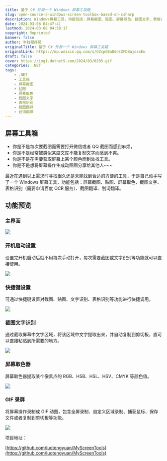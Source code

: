 ```yaml
---
title: 基于 C# 开源一个 Windows 屏幕工具箱
slug: open-source-a-windows-screen-toolbox-based-on-csharp
description: Windows屏幕工具，功能包括：屏幕截图、贴图、屏幕取色、截图文字、表格识别（需要申请百度OCR服务）、截图翻译、划词翻译。
date: 2024-03-08 04:47:41
lastmod: 2024-03-08 04:58:17
copyright: Reprinted
banner: false
author: 半栈程序员
originalTitle: 基于 C# 开源一个 Windows 屏幕工具箱
originalLink: https://mp.weixin.qq.com/s/OZcpGBaDddsXFDBajosxEw
draft: false
cover: https://img1.dotnet9.com/2024/03/0205.gif
categories: .NET
tags: 
    - .NET
    - 工具箱
    - 屏幕截图
    - 贴图
    - 屏幕取色
    - 截图文字
    - 表格识别
    - 截图翻译
    - 划词翻译
---
```


## **屏幕工具箱**

- 你是不是每次要截图而需要打开微信或者 QQ 截图而感到麻烦，
- 你是不是经常被类似某度文库不能复制文字而感到不爽。
- 你是不是在需要获取屏幕上某个颜色而到处找工具。
- 你是不是想将屏幕操作生成动图图分享给其他人~~~

最近在遇到以上需求时寻找很久还是未能找到合适的方便的工具，于是自己动手写了一个 Windows 屏幕工具，功能包括：屏幕截图、贴图、屏幕取色、截图文字、表格识别（需要申请百度 OCR 服务）、截图翻译、划词翻译。

## **功能预览**

### **主界面**

![](https://img1.dotnet9.com/2024/03/0201.png)

### **开机启动设置**

设置完开机启动后就不用每次手动打开，每次需要截图或文字识别等功能就可以直接使用。

![](https://img1.dotnet9.com/2024/03/0202.gif)

### **快捷键设置**

可通过快捷键设置对截图、贴图、文字识别、表格识别等功能进行快捷调用。

![](https://img1.dotnet9.com/2024/03/0203.gif)

### **截图文字识别**

通过截取屏幕中文字区域，将该区域中文字提取出来，并自动复制到剪切板，直可以直接粘贴到所需要的地方。

![](https://img1.dotnet9.com/2024/03/0204.gif)

### **屏幕取色器**

屏幕取色器提取某个像素点的 RGB、HSB、HSL、HSV、CMYK 等颜色值。

![](https://img1.dotnet9.com/2024/03/0205.gif)

### **GIF 录屏**

将屏幕操作录制成 GIF 动图，包含全屏录制、自定义区域录制、捕获鼠标、保存文件或者复制到剪切板等功能。

![](https://img1.dotnet9.com/2024/03/0206.gif)

项目地址：

[https://github.com/luotengyuan/MyScreenTools](https://github.com/luotengyuan/MyScreenTools)
